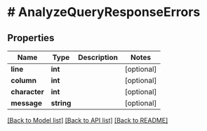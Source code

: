 # # AnalyzeQueryResponseErrors

## Properties

Name | Type | Description | Notes
------------ | ------------- | ------------- | -------------
**line** | **int** |  | [optional] 
**column** | **int** |  | [optional] 
**character** | **int** |  | [optional] 
**message** | **string** |  | [optional] 

[[Back to Model list]](../../README.md#documentation-for-models) [[Back to API list]](../../README.md#documentation-for-api-endpoints) [[Back to README]](../../README.md)


